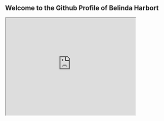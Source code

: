## Welcome to the Github Profile of Belinda Harbort
 
 <iframe width="420" height="315"
src="https://www.youtube.com/watch?v=YkADj0TPrJA">
</iframe> 


<script 
alert('I love you, my gorilla.');


<strong> THIS IS MY FIRST WEBPAGE </strong>

<p>You can use the [editor on GitHub](https://github.com/B-Harb/Page/edit/master/README.md) to maintain and preview the content for your website in Markdown files.</p>

Whenever you commit to this repository, GitHub Pages will run [Jekyll](https://jekyllrb.com/) to rebuild the pages in your site, from the content in your Markdown files.

### Markdown

Markdown is a lightweight and easy-to-use syntax for styling your writing. It includes conventions for

```markdown
Syntax highlighted code block

# Header 1
## Header 2
### Header 3

- Bulleted
- List

1. Numbered
2. List

**Bold** and _Italic_ and `Code` text

[Link](url) and ![Image](src)
```

For more details see [GitHub Flavored Markdown](https://guides.github.com/features/mastering-markdown/).

### Jekyll Themes

Your Pages site will use the layout and styles from the Jekyll theme you have selected in your [repository settings](https://github.com/B-Harb/Page/settings). The name of this theme is saved in the Jekyll `_config.yml` configuration file.

### Support or Contact

Having trouble with Pages? Check out our [documentation](https://help.github.com/categories/github-pages-basics/) or [contact support](https://github.com/contact) and we’ll help you sort it out.
